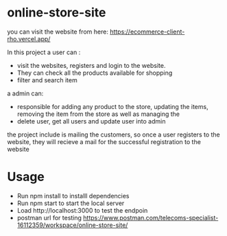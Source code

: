 # online-store-site
you can visit the website from here: https://ecommerce-client-rho.vercel.app/

In this project a user can :
- visit the websites, registers and login to the website. 
- They can check all the products available for shopping
- filter and search item 

a admin can:
- responsible for adding any product to the store, updating the items, removing the item from the store as well as managing the
- delete user, get all users and update user into admin 

the project include is mailing the customers, so once a user registers to the website, they will recieve a mail for the successful registration to the website
 
# Usage
- Run npm install to installl dependencies
- Run npm start to start the local server
- Load http://localhost:3000 to test the endpoin
-  postman url for testing https://www.postman.com/telecoms-specialist-16112359/workspace/online-store-site/
